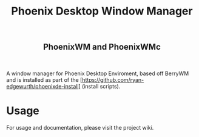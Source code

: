 <div align='center'>
    <h1>Phoenix Desktop Window Manager</h1><br>
    <h2>PhoenixWM and PhoenixWMc</h2><br>
</div>

A window manager for Phoenix Desktop Enviroment, based off BerryWM and is installed as part of the [https://github.com/ryan-edgewurth/phoenixde-install] (install scripts).


# Usage

For usage and documentation, please visit the project wiki.
